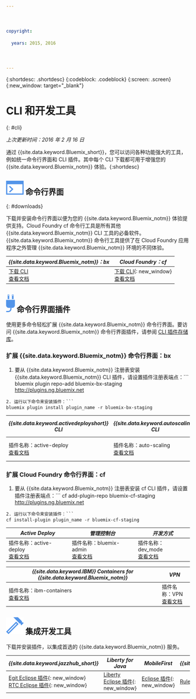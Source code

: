 ```yaml
---

 

copyright:

  years: 2015, 2016

 

---
```


{:shortdesc: .shortdesc}
{:codeblock: .codeblock}
{:screen: .screen}
{:new_window: target="_blank"}

# CLI 和开发工具
{: #cli}

*上次更新时间：2016 年 2 月 16 日*

通过 {{site.data.keyword.Bluemix_short}}，您可以访问各种功能强大的工具，例如统一命令行界面和 CLI 插件。其中每个 CLI 下载都可用于增强您的 {{site.data.keyword.Bluemix_notm}} 体验。{:shortdesc}

## ![命令行界面](./images/CLI.svg) 命令行界面
{: #downloads}

下载并安装命令行界面以便为您的 {{site.data.keyword.Bluemix_notm}} 体验提供支持。Cloud Foundry cf 命令行工具是所有其他 {{site.data.keyword.Bluemix_notm}} CLI 工具的必备软件。{{site.data.keyword.Bluemix_notm}} 命令行工具提供了在 Cloud Foundry 应用程序之外管理 {{site.data.keyword.Bluemix_notm}} 环境的不同体验。


| *{{site.data.keyword.Bluemix_notm}}：bx* | *Cloud Foundry：cf* |
|---------------------|---------------|
| [下载 CLI](http://clis.ng.bluemix.net/)<br> [查看文档](./reference/bluemix_cli/index.html)|  [下载 CLI](https://github.com/cloudfoundry/cli/releases){: new_window}<br> [查看文档](./reference/cfcommands/index.html) |


## ![命令行界面插件](./images/CLI_Plugin.svg) 命令行界面插件

使用更多命令轻松扩展 {{site.data.keyword.Bluemix_notm}} 命令行界面。要访问 {{site.data.keyword.Bluemix_notm}} 命令行界面插件，请参阅 [ CLI 插件存储库](http://plugins.ng.bluemix.net/)。

### 扩展 {{site.data.keyword.Bluemix_notm}} 命令行界面：bx

1. 要从 {{site.data.keyword.Bluemix_notm}} 注册表安装 {{site.data.keyword.Bluemix_notm}} CLI 插件，请设置插件注册表端点：```
bluemix plugin repo-add bluemix-bx-staging http://plugins.ng.bluemix.net
```
2. 运行以下命令来安装插件：```
bluemix plugin install plugin_name -r bluemix-bx-staging
```

| *{{site.data.keyword.activedeployshort}} CLI* | *{{site.data.keyword.autoscaling}} CLI* | *Network Security Groups* |
|-----|-----|-----|
| 插件名称：active-deploy<br> [查看文档](../services/ActiveDeploy/cli.html#cli) | 插件名称：auto-scaling<br> [查看文档](./plugins/auto-scaling/index.html) |  插件名称：nsg<br> [查看文档](./plugins/networksecuritygroups/index.html)  |


### 扩展 Cloud Foundry 命令行界面：cf

1. 要从 {{site.data.keyword.Bluemix_notm}} 注册表安装 cf CLI 插件，请设置插件注册表端点：```
cf add-plugin-repo bluemix-cf-staging http://plugins.ng.bluemix.net
```
2. 运行以下命令来安装插件：```
cf install-plugin plugin_name -r bluemix-cf-staging
```

| *Active Deploy* | *管理控制台* | *开发方式* |
|-----------------|-----------------|-----------------|
| 插件名称：active-deploy<br>  [查看文档](../services/ActiveDeploy/cli.html#cli) |  插件名称：bluemix-admin<br> [查看文档](../cli/plugins/bluemix_admin/index.html) | 插件名称：dev_mode<br> [查看文档](./plugins/dev_mode/index.html) |

| *{{site.data.keyword.IBM}} Containers for {{site.data.keyword.Bluemix_notm}}* | *VPN* |
|-----------------|-----------------|
| 插件名称：ibm-containers<br> [查看文档](https://www.{DomainName}/docs/containers/container_cli_cfic.html#container_cli_cfic) | 插件名称：VPN<br> [查看文档](./plugins/vpn/index.html) |

<!-- View docs link for bluemix-admin plug-in cannot go live until December time frame. Check in with Michelle -->


## ![集成开发工具](./images/Integrated_Dev_Tools.svg) 集成开发工具

下载并安装插件，以集成首选的 {{site.data.keyword.Bluemix_notm}} 服务。

| *{{site.data.keyword.jazzhub_short}}* | *Liberty for Java* | *MobileFirst* | *{{site.data.keyword.rules_short}}* |
|-------------|----------|----------|----------|
| [Egit Eclipse 插件](https://hub.jazz.net/docs/reference/gitclient/#eclipse_using_egit){: new_window}<br> [RTC Eclipse 插件](https://hub.jazz.net/docs/reference/gitclient/#eclipse_using_rtc){: new_window} | [Liberty Eclipse 插件](https://developer.ibm.com/wasdev/downloads/liberty-profile-using-eclipse/){: new_window} | [Eclipse 插件](https://marketplace.eclipse.org/content/ibm-mobilefirst-platform-studio){: new_window} | [Rules Designer Eclipse 插件](../services/rules/index.html#rulov002) |
